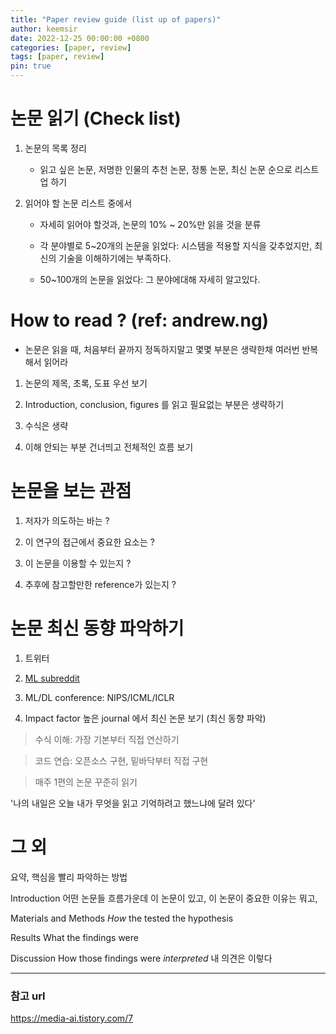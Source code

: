 ```yaml
---
title: "Paper review guide (list up of papers)"
author: keemsir
date: 2022-12-25 00:00:00 +0800
categories: [paper, review]
tags: [paper, review]
pin: true
---
```



# 논문 읽기 (Check list)

1. 논문의 목록 정리

    - 읽고 싶은 논문, 저명한 인물의 추천 논문, 정통 논문, 최신 논문 순으로 리스트업 하기




2. 읽어야 할 논문 리스트 중에서 

    - 자세히 읽어야 할것과, 논문의 10% ~ 20%만 읽을 것을 분류

    - 각 분야별로 5~20개의 논문을 읽었다: 시스템을 적용할 지식을 갖추었지만, 최신의 기술을 이해하기에는 부족하다.

    - 50~100개의 논문을 읽었다: 그 분야에대해 자세히 알고있다.




# How to read ? (ref: andrew.ng)

- 논문은 읽을 때, 처음부터 끝까지 정독하지말고 몇몇 부분은 생략한채 여러번 반복해서 읽어라




1. 논문의 제목, 초록, 도표 우선 보기

2. Introduction, conclusion, figures 를 읽고 필요없는 부분은 생략하기

3. 수식은 생략

4. 이해 안되는 부분 건너띄고 전체적인 흐름 보기



# 논문을 보는 관점

1. 저자가 의도하는 바는 ?

2. 이 연구의 접근에서 중요한 요소는 ?

3. 이 논문을 이용할 수 있는지 ?

4. 추후에 참고할만한 reference가 있는지 ?




# 논문 최신 동향 파악하기

1. 트위터

2. [ML subreddit](https://www.reddit.com/r/MachineLearning/)

3. ML/DL conference: NIPS/ICML/ICLR

4. Impact factor 높은 journal 에서 최신 논문 보기 (최신 동향 파악)




> 수식 이해: 가장 기본부터 직접 연산하기

> 코드 연습: 오픈소스 구현, 밑바닥부터 직접 구현

> 매주 1편의 논문 꾸준히 읽기


'나의 내일은 오늘 내가 무엇을 읽고 기억하려고 했느냐에 달려 있다'

# 그 외
요약, 
핵심을 빨리 파악하는 방법

Introduction
어떤 논문들 흐름가운데 이 논문이 있고,
이 논문이 중요한 이유는 뭐고,

Materials and Methods
_How_ the tested the hypothesis

Results
What the findings were

Discussion
How those findings were _interpreted_
내 의견은 이렇다





---
### 참고 url

<https://media-ai.tistory.com/7>

